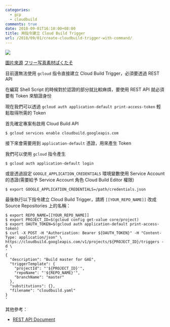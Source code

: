 ```yaml
---
categories:
  - gcp
  - cloudbuild
comments: true
date: 2018-09-01T16:10:00+08:00
title: 用指令建立 Cloud Build Trigger
url: /2018/09/01/create-cloudbuild-trigger-with-command/
---
```



![](/images/2018-09-01/create-cloudbuild-trigger-with-command/cover.jpg)

[圖片來源](https://www.pakutaso.com/20151102331web-14.html)
[フリー写真素材ぱくたそ](https://www.pakutaso.com/)

目前還無法使用 `gcloud` 指令直接建立 Cloud Build Trigger，必須要透過 REST API

在編寫 Shell Script 的時候對於認證的部分就比較麻煩，要使用 REST API 就必須要有 Token 來驗證身份

現在我們可以透過 `gcloud auth application-default print-access-token` 輕鬆取得所需的 Token

<!--more-->

首先確定專案有啟用 Cloud Build API
```
$ gcloud services enable cloudbuild.googleapis.com
```

接下來會需要用到 `application-default` 憑證，用來產生 Token

我們可以使用 `gcloud` 指令產生

```
$ gcloud auth application-default login
```

或是透過設定 `GOOGLE_APPLICATION_CREDENTIALS` 環境變數使用 Service Account 的憑證(需要給予 Service Account 角色 Cloud Build Editor 權限)

```
$ export GOOGLE_APPLICATION_CREDENTIALS=/path/credentials.json
```

最後執行以下指令建立 Cloud Build Trigger，請將 `[[YOUR_REPO_NAME]]` 改成 Source Repositories 上的名稱：

```
$ export REPO_NAME=[[YOUR_REPO_NAME]]
$ export PROJECT_ID=$(gcloud config get-value core/project)
$ export OAUTH_TOKEN=$(gcloud auth application-default print-access-token)
$ curl -X POST -H "Authorization: Bearer ${OAUTH_TOKEN}" -H "Content-Type: application/json" \
https://cloudbuild.googleapis.com/v1/projects/${PROJECT_ID}/triggers -d \
'
{
  "description": "Build master for GAE",
  "triggerTemplate": {
    "projectId": "'${PROJECT_ID}'",
    "repoName": "'${REPO_NAME}'",
    "branchName": "master"
  },
  "substitutions": {},
  "filename": "cloudbuild.yaml"
}
'
```

其他參考：

* [REST API Document](https://cloud.google.com/cloud-build/docs/api/reference/rest/v1/projects.triggers/create)